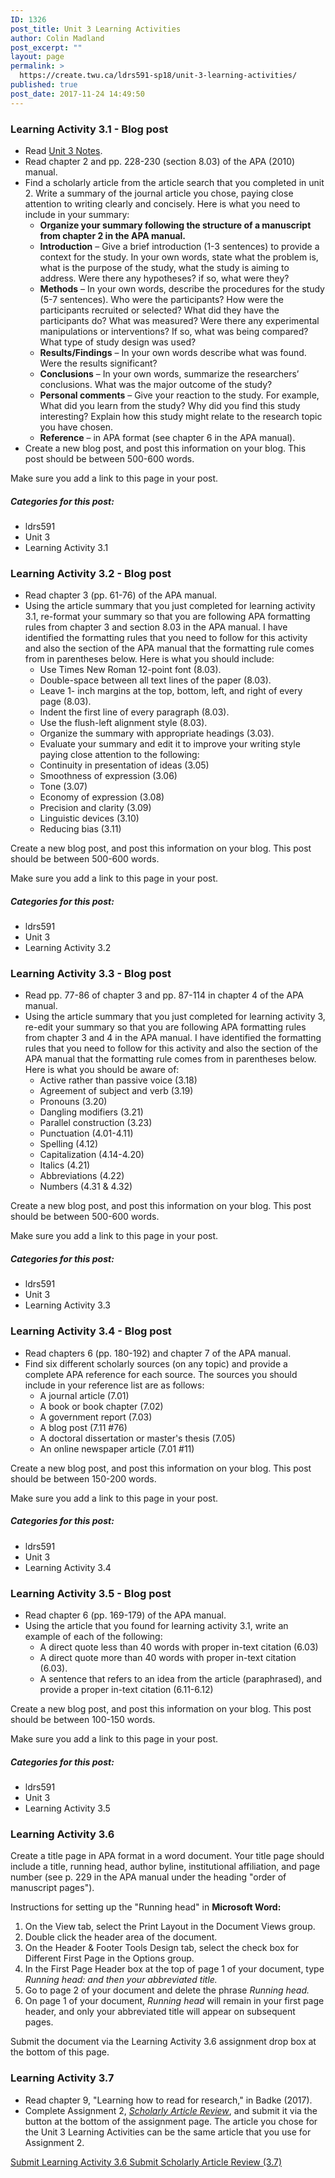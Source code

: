 ```yaml
---
ID: 1326
post_title: Unit 3 Learning Activities
author: Colin Madland
post_excerpt: ""
layout: page
permalink: >
  https://create.twu.ca/ldrs591-sp18/unit-3-learning-activities/
published: true
post_date: 2017-11-24 14:49:50
---
```

<h3>Learning Activity 3.1 - Blog post</h3>
<ul>
 	<li>Read <a href="https://create.twu.ca/ldrs591-sp18/unit-3-notes/">Unit 3 Notes</a>.</li>
 	<li>Read chapter 2 and pp. 228-230 (section 8.03) of the APA (2010) manual.</li>
 	<li>Find a scholarly article from the article search that you completed in unit 2. Write a summary of the journal article you chose, paying close attention to writing clearly and concisely. Here is what you need to include in your summary:
<ul>
 	<li><strong>Organize your summary following the structure of a manuscript from chapter 2 in the APA manual.</strong></li>
 	<li><strong>Introduction</strong> – Give a brief introduction (1-3 sentences) to provide a context for the study. In your own words, state what the problem is, what is the purpose of the study, what the study is aiming to address. Were there any hypotheses? if so, what were they?</li>
 	<li><strong>Methods</strong> – In your own words, describe the procedures for the study (5-7 sentences). Who were the participants? How were the participants recruited or selected? What did they have the participants do? What was measured? Were there any experimental manipulations or interventions? If so, what was being compared? What type of study design was used?</li>
 	<li><strong>Results/Findings</strong> – In your own words describe what was found. Were the results significant?</li>
 	<li><strong>Conclusions</strong> – In your own words, summarize the researchers’ conclusions. What was the major outcome of the study?</li>
 	<li><strong>Personal comments</strong> – Give your reaction to the study. For example, What did you learn from the study? Why did you find this study interesting? Explain how this study might relate to the research topic you have chosen.</li>
 	<li><strong>Reference</strong> – in APA format (see chapter 6 in the APA manual).</li>
</ul>
</li>
 	<li>Create a new blog post, and post this information on your blog. This post should be between 500-600 words.</li>
</ul>
Make sure you add a link to this page in your post.
<h5>Categories for this post:</h5>
<ul>
 	<li>ldrs591</li>
 	<li>Unit 3</li>
 	<li>Learning Activity 3.1</li>
</ul>
<h3>Learning Activity 3.2 - Blog post</h3>
<ul>
 	<li>Read chapter 3 (pp. 61-76) of the APA manual.</li>
 	<li>Using the article summary that you just completed for learning activity 3.1, re-format your summary so that you are following APA formatting rules from chapter 3 and section 8.03 in the APA manual. I have identified the formatting rules that you need to follow for this activity and also the section of the APA manual that the formatting rule comes from in parentheses below. Here is what you should include:
<ul>
 	<li>Use Times New Roman 12-point font (8.03).</li>
 	<li>Double-space between all text lines of the paper (8.03).</li>
 	<li>Leave 1- inch margins at the top, bottom, left, and right of every page (8.03).</li>
 	<li>Indent the first line of every paragraph (8.03).</li>
 	<li>Use the flush-left alignment style (8.03).</li>
 	<li>Organize the summary with appropriate headings (3.03).</li>
 	<li>Evaluate your summary and edit it to improve your writing style paying close attention to the following:</li>
 	<li>Continuity in presentation of ideas (3.05)</li>
 	<li>Smoothness of expression (3.06)</li>
 	<li>Tone (3.07)</li>
 	<li>Economy of expression (3.08)</li>
 	<li>Precision and clarity (3.09)</li>
 	<li>Linguistic devices (3.10)</li>
 	<li>Reducing bias (3.11)</li>
</ul>
</li>
</ul>
Create a new blog post, and post this information on your blog. This post should be between 500-600 words.

Make sure you add a link to this page in your post.
<h5>Categories for this post:</h5>
<ul>
 	<li>ldrs591</li>
 	<li>Unit 3</li>
 	<li>Learning Activity 3.2</li>
</ul>
<h3>Learning Activity 3.3 - Blog post</h3>
<ul>
 	<li>Read pp. 77-86 of chapter 3 and pp. 87-114 in chapter 4 of the APA manual.</li>
 	<li>Using the article summary that you just completed for learning activity 3, re-edit your summary so that you are following APA formatting rules from chapter 3 and 4 in the APA manual. I have identified the formatting rules that you need to follow for this activity and also the section of the APA manual that the formatting rule comes from in parentheses below. Here is what you should be aware of:
<ul>
 	<li>Active rather than passive voice (3.18)</li>
 	<li>Agreement of subject and verb (3.19)</li>
 	<li>Pronouns (3.20)</li>
 	<li>Dangling modifiers (3.21)</li>
 	<li>Parallel construction (3.23)</li>
 	<li>Punctuation (4.01-4.11)</li>
 	<li>Spelling (4.12)</li>
 	<li>Capitalization (4.14-4.20)</li>
 	<li>Italics (4.21)</li>
 	<li>Abbreviations (4.22)</li>
 	<li>Numbers (4.31 &amp; 4.32)</li>
</ul>
</li>
</ul>
Create a new blog post, and post this information on your blog. This post should be between 500-600 words.

Make sure you add a link to this page in your post.
<h5>Categories for this post:</h5>
<ul>
 	<li>ldrs591</li>
 	<li>Unit 3</li>
 	<li>Learning Activity 3.3</li>
</ul>
<h3>Learning Activity 3.4 - Blog post</h3>
<ul>
 	<li>Read chapters 6 (pp. 180-192) and chapter 7 of the APA manual.</li>
 	<li>Find six different scholarly sources (on any topic) and provide a complete APA reference for each source. The sources you should include in your reference list are as follows:
<ul>
 	<li>A journal article (7.01)</li>
 	<li>A book or book chapter (7.02)</li>
 	<li>A government report (7.03)</li>
 	<li>A blog post (7.11 #76)</li>
 	<li>A doctoral dissertation or master's thesis (7.05)</li>
 	<li>An online newspaper article (7.01 #11)</li>
</ul>
</li>
</ul>
Create a new blog post, and post this information on your blog. This post should be between 150-200 words.

Make sure you add a link to this page in your post.
<h5>Categories for this post:</h5>
<ul>
 	<li>ldrs591</li>
 	<li>Unit 3</li>
 	<li>Learning Activity 3.4</li>
</ul>
<h3>Learning Activity 3.5 - Blog post</h3>
<ul>
 	<li>Read chapter 6 (pp. 169-179) of the APA manual.</li>
 	<li>Using the article that you found for learning activity 3.1, write an example of each of the following:
<ul>
 	<li>A direct quote less than 40 words with proper in-text citation (6.03)</li>
 	<li>A direct quote more than 40 words with proper in-text citation (6.03).</li>
 	<li>A sentence that refers to an idea from the article (paraphrased), and provide a proper in-text citation (6.11-6.12)</li>
</ul>
</li>
</ul>
Create a new blog post, and post this information on your blog. This post should be between 100-150 words.

Make sure you add a link to this page in your post.
<h5>Categories for this post:</h5>
<ul>
 	<li>ldrs591</li>
 	<li>Unit 3</li>
 	<li>Learning Activity 3.5</li>
</ul>
<h3>Learning Activity 3.6</h3>
Create a title page in APA format in a word document. Your title page should include a title, running head, author byline, institutional affiliation, and page number (see p. 229 in the APA manual under the heading "order of manuscript pages").

Instructions for setting up the "Running head" in <strong>Microsoft Word:</strong>
<ol>
 	<li>On the View tab, select the Print Layout in the Document Views group.</li>
 	<li>Double click the header area of the document.</li>
 	<li>On the Header &amp; Footer Tools Design tab, select the check box for Different First Page in the Options group.</li>
 	<li>In the First Page Header box at the top of page 1 of your document, type <em>Running head: and then your abbreviated title.</em></li>
 	<li>Go to page 2 of your document and delete the phrase <em>Running head.</em></li>
 	<li>On page 1 of your document, <em>Running head</em> will remain in your first page header, and only your abbreviated title will appear on subsequent pages.</li>
</ol>
Submit the document via the Learning Activity 3.6 assignment drop box at the bottom of this page.
<h3>Learning Activity 3.7</h3>
<ul>
 	<li>Read chapter 9, "Learning how to read for research," in Badke (2017).</li>
 	<li>Complete Assignment 2, <a href="https://create.twu.ca/ldrs591-sp18/scholarly-article-review-3/"><em>Scholarly Article Review</em></a>, and submit it via the button at the bottom of the assignment page. The article you chose for the Unit 3 Learning Activities can be the same article that you use for Assignment 2.</li>
</ul>
<!--themify_builder_static--><a href="https://create.twu.ca/ldrs591-sp18/lessons/learning-activity-3-6/"> Submit Learning Activity 3.6 </a> <a href="https://create.twu.ca/ldrs591-sp18/lessons/scholarly-article-review/"> Submit Scholarly Article Review (3.7) </a><!--/themify_builder_static-->